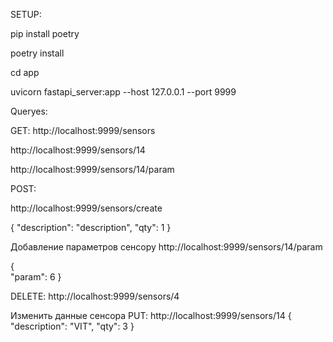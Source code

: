 SETUP:


pip install poetry


poetry install


cd app


uvicorn fastapi_server:app --host 127.0.0.1 --port 9999


Queryes:

GET:
http://localhost:9999/sensors

http://localhost:9999/sensors/14

http://localhost:9999/sensors/14/param

POST:

http://localhost:9999/sensors/create

{
    "description": "description",
    "qty": 1
}

Добавление параметров сенсору
http://localhost:9999/sensors/14/param

{   
    "param": 6
}

DELETE:
http://localhost:9999/sensors/4

Изменить данные сенсора
PUT:
http://localhost:9999/sensors/14
{   
    "description": "VIT",
    "qty": 3
}

